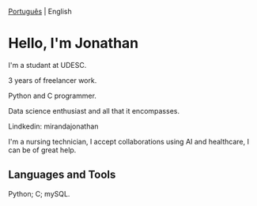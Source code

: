 [Português](https://github.com/Jonthmiranda/Jonthmiranda/blob/main/README%20pt-br.md) | English

# Hello, I'm Jonathan

I'm a studant at UDESC.

3 years of freelancer work.

Python and C programmer.

Data science enthusiast and all that it encompasses.

Lindkedin: mirandajonathan
      
I'm a nursing technician, I accept collaborations using AI and healthcare, I can be of great help.


## Languages ​​and Tools

Python; C; mySQL.
